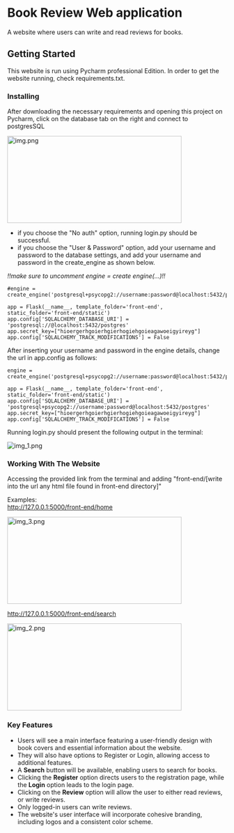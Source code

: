 # Book Review Web application

A website where users can write and read reviews for books.

## Getting Started
This website is run using Pycharm professional Edition.
In order to get the website running, check requirements.txt.

### Installing

After downloading the necessary requirements and opening this project on Pycharm, click on the database tab on the right and connect to postgresSQL

<img alt="img.png" height="200" src="images/img.png" width="400"/>

- if you choose the "No auth" option, running login.py should be successful. <br>
- if you choose the "User & Password" option, add your username and password to the database settings, and add your username and password in the create_engine as shown below.

_*!!make sure to uncomment engine = create engine(...)!!*_
```
#engine = create_engine('postgresql+psycopg2://username:password@localhost:5432/postgres')

app = Flask(__name__, template_folder='front-end', static_folder='front-end/static')
app.config['SQLALCHEMY_DATABASE_URI'] = 'postgresql://@localhost:5432/postgres'
app.secret_key=["hioergerhgoierhgierhogiehgoieagawoeigyireyg"]
app.config['SQLALCHEMY_TRACK_MODIFICATIONS'] = False
```
After inserting your username and password in the engine details, change the url in app.config as follows:
```
engine = create_engine('postgresql+psycopg2://username:password@localhost:5432/postgres')

app = Flask(__name__, template_folder='front-end', static_folder='front-end/static')
app.config['SQLALCHEMY_DATABASE_URI'] = 'postgresql+psycopg2://username:password@localhost:5432/postgres'
app.secret_key=["hioergerhgoierhgierhogiehgoieagawoeigyireyg"]
app.config['SQLALCHEMY_TRACK_MODIFICATIONS'] = False
```

Running login.py should present the following output in the terminal:

![img_1.png](images/img_1.png)

### Working With The Website

Accessing the provided link from the terminal and adding "front-end/[write into the url any html file found in front-end directory]"

Examples:
<br>
http://127.0.0.1:5000/front-end/home

<img alt="img_3.png" height="200" src="images/img_3.png" width="400"/>


http://127.0.0.1:5000/front-end/search

<img alt="img_2.png" height="200" src="images/img_2.png" width="400"/>

### Key Features
* Users will see a main interface featuring a user-friendly design with book covers and essential information about the website.
* They will also have options to Register or Login, allowing access to additional features.
* A **Search** button will be available, enabling users to search for books.
* Clicking the **Register** option directs users to the registration page, while the **Login** option leads to the login page.
* Clicking on the **Review** option will allow the user to either read reviews, or write reviews.
* Only logged-in users can write reviews.
* The website's user interface will incorporate cohesive branding, including logos and a consistent color scheme.



